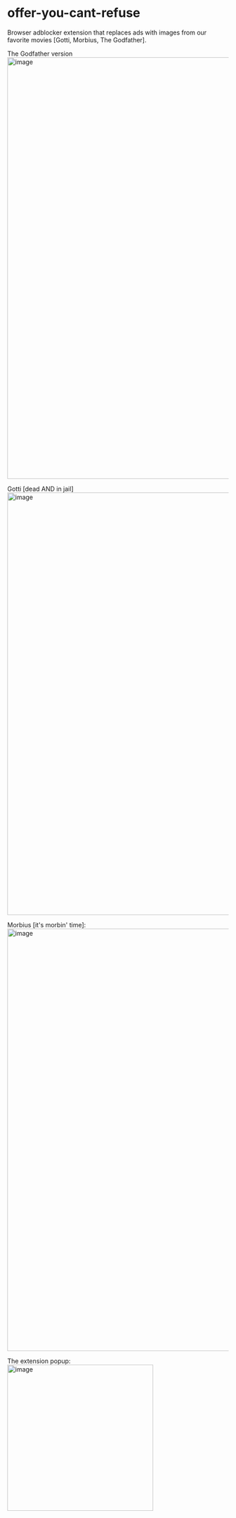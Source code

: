 # offer-you-cant-refuse
Browser adblocker extension that replaces ads with images from our favorite movies [Gotti, Morbius, The Godfather].

The Godfather version
<img width="958" alt="image" src="https://user-images.githubusercontent.com/44482134/221390902-9806b101-d99e-4254-909b-4a0b163ef32c.png"> 

Gotti [dead AND in jail]
<img width="960" alt="image" src="https://user-images.githubusercontent.com/44482134/221391377-f1f49f65-4624-48cf-9882-fa0d68a2d8a5.png">


Morbius [it's morbin' time]:
<img width="960" alt="image" src="https://user-images.githubusercontent.com/44482134/221391255-a2d4eab8-d62c-4b73-b18b-81bef0e1d850.png">


The extension popup:
<br>
<img width="332" alt="image" src="https://user-images.githubusercontent.com/44482134/221416413-59062338-2305-4357-92c7-b9d4f49cafb7.png">

